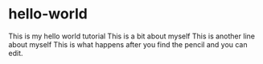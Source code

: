 # hello-world
This is my hello world tutorial
This is a bit about myself
This is another line about myself
This is what happens after you find the pencil and you can edit.

